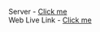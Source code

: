 Server - <a href="https://github.com/rcmehedi15/user-management-server">Click me</a> <br>
Web Live Link -     <a href="https://user-management-system-sigma.vercel.app">Click me</a>
